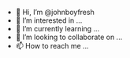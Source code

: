- 👋 Hi, I’m @johnboyfresh
- 👀 I’m interested in ...
- 🌱 I’m currently learning ...
- 💞️ I’m looking to collaborate on ...
- 📫 How to reach me ...

<!---
johnboyfresh/johnboyfresh is a ✨ special ✨ repository because its `README.md` (this file) appears on your GitHub profile.
You can click the Preview link to take a look at your changes.
--->
